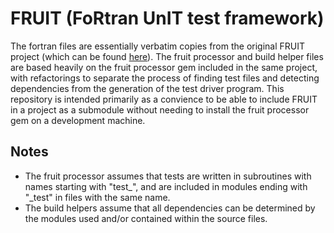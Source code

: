 FRUIT (FoRtran UnIT test framework)
===================================

The fortran files are essentially verbatim copies from the original FRUIT
project (which can be found [here](https://sourceforge.net/projects/fortranxunit)).
The fruit processor and build helper files are based heavily on the fruit processor
gem included in the same project, with refactorings to separate the process of
finding test files and detecting dependencies from the generation of the test
driver program. This repository is intended primarily as a convience to be
able to include FRUIT in a project as a submodule without needing to install the
fruit processor gem on a development machine.

Notes
------

* The fruit processor assumes that tests are written in subroutines with names
    starting with "test_", and are included in modules ending with "_test" in
    files with the same name.
* The build helpers assume that all dependencies can be determined by the modules
    used and/or contained within the source files.
